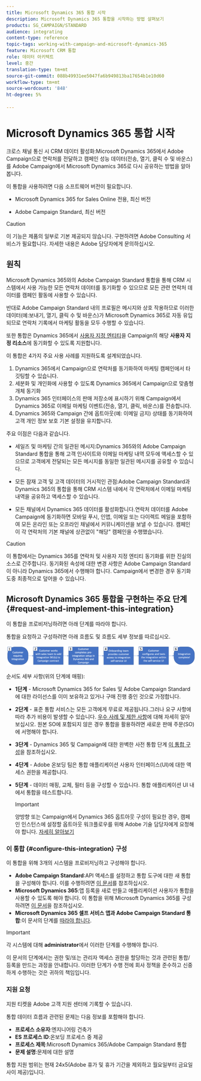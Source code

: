 ```yaml
---
title: Microsoft Dynamics 365 통합 시작
description: Microsoft Dynamics 365 통합을 시작하는 방법 살펴보기
products: SG_CAMPAIGN/STANDARD
audience: integrating
content-type: reference
topic-tags: working-with-campaign-and-microsoft-dynamics-365
feature: Microsoft CRM 통합
role: 데이터 아키텍트
level: 중간
translation-type: tm+mt
source-git-commit: 088b49931ee5047fa6b949813ba17654b1e10d60
workflow-type: tm+mt
source-wordcount: '848'
ht-degree: 5%

---
```



# Microsoft Dynamics 365 통합 시작

크로스 채널 통신 시 CRM 데이터 활성화:Microsoft Dynamics 365에서 Adobe Campaign으로 연락처를 전달하고 캠페인 성능 데이터(전송, 열기, 클릭 수 및 바운스)를 Adobe Campaign에서 Microsoft Dynamics 365로 다시 공유하는 방법을 알아봅니다.

이 통합을 사용하려면 다음 소프트웨어 버전이 필요합니다.

* Microsoft Dynamics 365 for Sales Online 전용, 최신 버전

* Adobe Campaign Standard, 최신 버전

>[!CAUTION]
>
>이 기능은 제품의 일부로 기본 제공되지 않습니다. 구현하려면 Adobe Consulting 서비스가 필요합니다. 자세한 내용은 Adobe 담당자에게 문의하십시오.


## 원칙

Microsoft Dynamics 365와의 Adobe Campaign Standard 통합을 통해 CRM 시스템에서 사용 가능한 모든 연락처 데이터를 동기화할 수 있으므로 모든 관련 연락처 데이터를 캠페인 활동에 사용할 수 있습니다.

반대로 Adobe Campaign Standard 내의 프로필은 메시지와 상호 작용하므로 이러한 데이터(예:보내기, 열기, 클릭 수 및 바운스)가 Microsoft Dynamics 365로 자동 유입되므로 연락처 기록에서 마케팅 활동을 모두 수행할 수 있습니다.

또한 통합은 Dynamics 365에서 [사용자 지정 엔티티](../../integrating/using/d365-acs-self-service-app-settings.md)을 Campaign의 해당 **사용자 지정 리소스**&#x200B;에 동기화할 수 있도록 지원합니다.

이 통합은 4가지 주요 사용 사례를 지원하도록 설계되었습니다.

1. Dynamics 365에서 Campaign으로 연락처를 동기화하여 마케팅 캠페인에서 타깃팅할 수 있습니다.
1. 세분화 및 개인화에 사용할 수 있도록 Dynamics 365에서 Campaign으로 맞춤형 개체 동기화
1. Dynamics 365 인터페이스의 판매 저장소에 표시하기 위해 Campaign에서 Dynamics 365로 이메일 마케팅 이벤트(전송, 열기, 클릭, 바운스)를 전송합니다.
1. Dynamics 365와 Campaign 간에 옵트아웃(예: 이메일 금지) 상태를 동기화하여 고객 개인 정보 보호 기본 설정을 유지합니다.

주요 이점은 다음과 같습니다.

* 세일즈 및 마케팅 간의 일관된 메시지:Dynamics 365와의 Adobe Campaign Standard 통합을 통해 고객 인사이트와 이메일 마케팅 내역 모두에 액세스할 수 있으므로 고객에게 전달되는 모든 메시지를 동일한 일관된 메시지를 공유할 수 있습니다.

* 모든 잠재 고객 및 고객 데이터의 거시적인 관점:Adobe Campaign Standard과 Dynamics 365의 통합을 통해 CRM 시스템 내에서 각 연락처에서 이메일 마케팅 내역을 공유하고 액세스할 수 있습니다.

* 모든 채널에서 Dynamics 365 데이터를 활성화합니다.연락처 데이터를 Adobe Campaign에 동기화하면 모바일 푸시, 인앱, 이메일 또는 다이렉트 메일을 포함하여 모든 온라인 또는 오프라인 채널에서 커뮤니케이션을 보낼 수 있습니다. 캠페인이 각 연락처의 기본 채널에 상관없이 &quot;해당&quot; 캠페인을 수행했습니다.

>[!CAUTION]
>
>이 통합에서는 Dynamics 365를 연락처 및 사용자 지정 엔티티 동기화를 위한 진실의 소스로 간주합니다.  동기화된 속성에 대한 변경 사항은 Adobe Campaign Standard이 아니라 Dynamics 365에서 수행해야 합니다.  Campaign에서 변경한 경우 동기화 도중 최종적으로 덮어쓸 수 있습니다.


## Microsoft Dynamics 365 통합을 구현하는 주요 단계{#request-and-implement-this-integration}

이 통합을 프로비저닝하려면 아래 단계를 따라야 합니다.

통합을 요청하고 구성하려면 아래 흐름도 및 흐름도 세부 정보를 따르십시오.

![](assets/provisioning-wf.png)

순서도 세부 사항(위의 단계에 매핑):

* **1단계**  - Microsoft Dynamics 365 for Sales 및 Adobe Campaign Standard에 대한 라이선스를 이미 보유하고 있거나 구매 진행 중인 것으로 가정합니다.
* **2단계**  - 표준 통합 서비스는 모든 고객에게 무료로 제공됩니다.그러나 요구 사항에 따라 추가 비용이 발생할 수 있습니다. [우수 사례 및 제한 사항](../../integrating/using/d365-acs-notices-and-recommendations.md)에 대해 자세히 알아보십시오. 원본 SO에 포함되지 않은 경우 통합을 활용하려면 새로운 판매 주문(SO)에 서명해야 합니다.
* **3단계**  - Dynamics 365 및 Campaign에 대한 완벽한 사전 통합 단계 [이 통합 구성](#configure-this-integration)을 참조하십시오.
* **4단계**  - Adobe 온보딩 팀은 통합 애플리케이션 사용자 인터페이스(UI)에 대한 액세스 권한을 제공합니다.
* **5단계**  - 데이터 매핑, 교체, 필터 등을 구성할 수 있습니다. 통합 애플리케이션 UI 내에서 통합을 테스트합니다.

   >[!IMPORTANT]
   >
   > 양방향 또는 Campaign에서 Dynamics 365 옵트아웃 구성이 필요한 경우, 캠페인 인스턴스에 설정할 옵트아웃 워크플로우를 위해 Adobe 기술 담당자에게 요청해야 합니다. [자세히 알아보기](../../integrating/using/d365-acs-notices-and-recommendations.md#opt-out)

### 이 통합 {#configure-this-integration} 구성

이 통합을 위해 3개의 시스템을 프로비저닝하고 구성해야 합니다.

* **Adobe Campaign Standard**:API 액세스를 설정하고 통합 도구에 대한 새 통합을 구성해야 합니다. 이를 수행하려면 [이 문서](../../integrating/using/d365-acs-configure-adobe-io.md)를 참조하십시오.
* **Microsoft Dynamics 365**:앱 등록을 새로 만들고 애플리케이션 사용자가 통합을 사용할 수 있도록 해야 합니다.  이 통합을 위해 Microsoft Dynamics 365를 구성하려면 [이 문서](../../integrating/using/d365-acs-configure-d365.md)을 참조하십시오.
* **Microsoft Dynamics 365 셀프 서비스 앱과 Adobe Campaign Standard 통합**:이 문서의 단계를  [따라야 합니다](../../integrating/using/d365-acs-self-service-app-control-access.md).

>[!IMPORTANT]
>
>각 시스템에 대해 **administrator**&#x200B;에서 이러한 단계를 수행해야 합니다.
>
>이 문서의 단계에서는 권한 및/또는 관리자 액세스 권한을 할당하는 것과 관련된 통합/등록을 만드는 과정을 안내합니다.  이러한 단계가 수행 전에 회사 정책을 준수하고 신중하게 수행하는 것은 귀하의 책임입니다.


### 지원 요청

지원 티켓을 Adobe 고객 지원 센터에 기록할 수 있습니다.

통합 데이터 흐름과 관련된 문제는 다음 정보를 포함해야 합니다.

* **프로세스 소유자**:엔지니어링 건축가
* **ES 프로세스 ID**:온보딩 프로세스 중 제공
* **프로세스 제목**:Microsoft Dynamics 365/Adobe Campaign Standard 통합
* **문제 설명**:문제에 대한 설명

통합 지원 범위는 현재 24x5(Adobe 휴가 및 휴가 기간을 제외하고 월요일부터 금요일 사이 제공)입니다.
